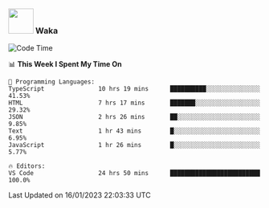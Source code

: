 ### <img src="https://media.giphy.com/media/VgCDAzcKvsR6OM0uWg/giphy.gif" width="50"> Waka

  <!--START_SECTION:waka-->
![Code Time](http://img.shields.io/badge/Code%20Time-1%2C179%20hrs%2030%20mins-blue)

📊 **This Week I Spent My Time On** 

```text
💬 Programming Languages: 
TypeScript               10 hrs 19 mins      ██████████░░░░░░░░░░░░░░░   41.53% 
HTML                     7 hrs 17 mins       ███████░░░░░░░░░░░░░░░░░░   29.32% 
JSON                     2 hrs 26 mins       ██░░░░░░░░░░░░░░░░░░░░░░░   9.85% 
Text                     1 hr 43 mins        █░░░░░░░░░░░░░░░░░░░░░░░░   6.95% 
JavaScript               1 hr 26 mins        █░░░░░░░░░░░░░░░░░░░░░░░░   5.77%

🔥 Editors: 
VS Code                  24 hrs 50 mins      █████████████████████████   100.0%

```


 Last Updated on 16/01/2023 22:03:33 UTC
<!--END_SECTION:waka-->
